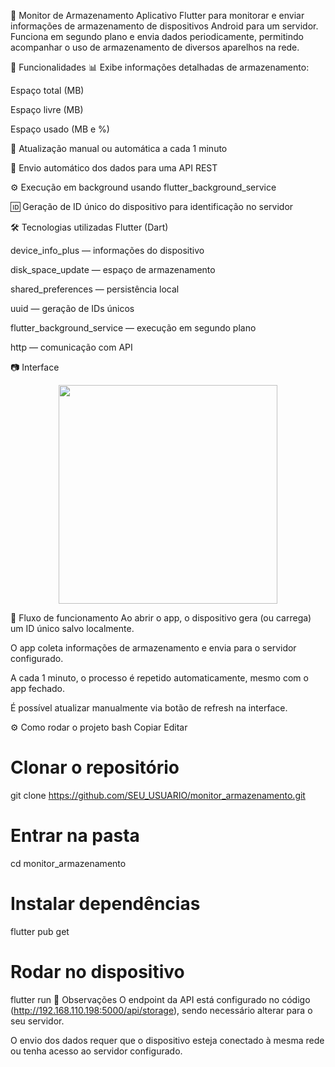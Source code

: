 📱 Monitor de Armazenamento
Aplicativo Flutter para monitorar e enviar informações de armazenamento de dispositivos Android para um servidor.
Funciona em segundo plano e envia dados periodicamente, permitindo acompanhar o uso de armazenamento de diversos aparelhos na rede.

🚀 Funcionalidades
📊 Exibe informações detalhadas de armazenamento:

Espaço total (MB)

Espaço livre (MB)

Espaço usado (MB e %)

🔄 Atualização manual ou automática a cada 1 minuto

📡 Envio automático dos dados para uma API REST

⚙️ Execução em background usando flutter_background_service

🆔 Geração de ID único do dispositivo para identificação no servidor

🛠 Tecnologias utilizadas
Flutter (Dart)

device_info_plus — informações do dispositivo

disk_space_update — espaço de armazenamento

shared_preferences — persistência local

uuid — geração de IDs únicos

flutter_background_service — execução em segundo plano

http — comunicação com API

📷 Interface
<p align="center"> <img src="CAMINHO_DA_IMAGEM" width="350"> </p>
📡 Fluxo de funcionamento
Ao abrir o app, o dispositivo gera (ou carrega) um ID único salvo localmente.

O app coleta informações de armazenamento e envia para o servidor configurado.

A cada 1 minuto, o processo é repetido automaticamente, mesmo com o app fechado.

É possível atualizar manualmente via botão de refresh na interface.

⚙️ Como rodar o projeto
bash
Copiar
Editar
# Clonar o repositório
git clone https://github.com/SEU_USUARIO/monitor_armazenamento.git

# Entrar na pasta
cd monitor_armazenamento

# Instalar dependências
flutter pub get

# Rodar no dispositivo
flutter run
📌 Observações
O endpoint da API está configurado no código (http://192.168.110.198:5000/api/storage), sendo necessário alterar para o seu servidor.

O envio dos dados requer que o dispositivo esteja conectado à mesma rede ou tenha acesso ao servidor configurado.